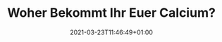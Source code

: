---
title: "Woher Bekommt Ihr Euer Calcium?"
date: 2021-03-23T11:46:49+01:00
hidden: true
draft: true
tags: []
keywords: []
description: ""
slug: ""
sitemap_exclude: true
noindex: true
rss_unlisted:
---